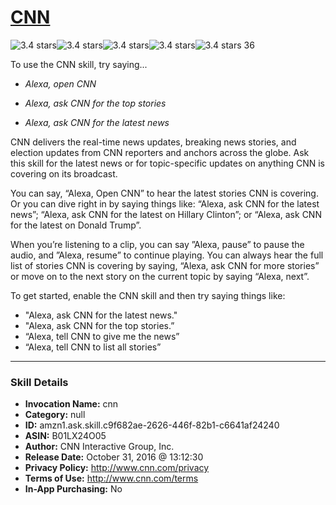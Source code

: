 # [CNN](http://alexa.amazon.com/#skills/amzn1.ask.skill.c9f682ae-2626-446f-82b1-c6641af24240)
![3.4 stars](../../images/ic_star_black_18dp_1x.png)![3.4 stars](../../images/ic_star_black_18dp_1x.png)![3.4 stars](../../images/ic_star_black_18dp_1x.png)![3.4 stars](../../images/ic_star_half_black_18dp_1x.png)![3.4 stars](../../images/ic_star_border_black_18dp_1x.png) 36

To use the CNN skill, try saying...

* *Alexa, open CNN*

* *Alexa, ask CNN for the top stories*

* *Alexa, ask CNN for the latest news*

CNN delivers the real-time news updates, breaking news stories, and election updates from CNN reporters and anchors across the globe.  Ask this skill for the latest news or for topic-specific updates on anything CNN is covering on its broadcast.  

You can say, “Alexa, Open CNN” to hear the latest stories CNN is covering.  Or you can dive right in by saying things like: “Alexa, ask CNN for the latest news”; “Alexa, ask CNN for the latest on Hillary Clinton”; or “Alexa, ask CNN for the latest on Donald Trump”.
 
When you’re listening to a clip, you can say ”Alexa, pause” to pause the audio, and ”Alexa, resume” to continue playing. You can always hear the full list of stories CNN is covering by saying, “Alexa, ask CNN for more stories” or move on to the next story on the current topic by saying “Alexa, next”. 
 
To get started, enable the CNN skill and then try saying things like:
-  "Alexa, ask CNN for the latest news."
-  "Alexa, ask CNN for the top stories.”
-  “Alexa, tell CNN to give me the news”
-  “Alexa, tell CNN to list all stories”

***

### Skill Details

* **Invocation Name:** cnn
* **Category:** null
* **ID:** amzn1.ask.skill.c9f682ae-2626-446f-82b1-c6641af24240
* **ASIN:** B01LX24O05
* **Author:** CNN Interactive Group, Inc.
* **Release Date:** October 31, 2016 @ 13:12:30
* **Privacy Policy:** http://www.cnn.com/privacy
* **Terms of Use:** http://www.cnn.com/terms
* **In-App Purchasing:** No
